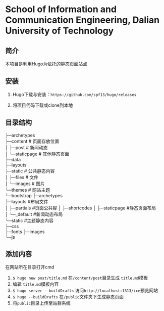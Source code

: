 # School of Information and Communication Engineering, Dalian University of Technology 

## 简介

本项目是利用Hugo为依托的静态页面站点

## 安装

1. Hugo下载与安装：` https://github.com/spf13/hugo/releases `

2. 将项目代码下载或clone到本地

## 目录结构

├─archetypes    
├─content       # 页面存放位置       
│  ├─post       # 新闻动态  
│  └─staticpage # 其他静态页面  
├─data  
├─layouts   
├─static        # 公共静态内容  
│  ├─files      # 文件  
│  └─images     # 图片  
└─themes        # 网站主题  
    └─bootstrap 
        ├─archetypes    
        ├─layouts           #布局文件   
        │  ├─partials       #页面公共容 
        │  ├─shortcodes 
        │  ├─staticpage     #静态页面布局   
        │  └─_default       #新闻动态布局   
        └─static            #主题静态内容   
            ├─css   
            ├─fonts 
            ├─images    
            └─js    

## 添加内容

在网站所在目录打开cmd

1. ` $ hugo new post/title.md ` 在` /content/post `目录生成 ` title.md `模板
2. 编辑 ` title.md `模板内容
3. ` $ hugo server --buildDrafts ` 访问` http://localhost:1313/ice `预览网站
4. ` $ hugo --buildDrafts ` 在` /public `文件夹下生成静态页面
5. 将` public `目录上传至站群系统


